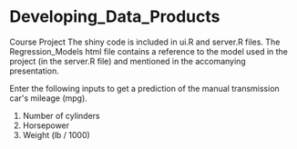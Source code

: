 # Developing_Data_Products
Course Project
The shiny code is included in ui.R and server.R files. The Regression_Models html file contains a reference 
to the model used in the project (in the server.R file) and mentioned in the accomanying presentation.

Enter the following inputs to get a prediction of the manual transmission car's mileage (mpg).
1. Number of cylinders
2. Horsepower
3. Weight (lb / 1000)
